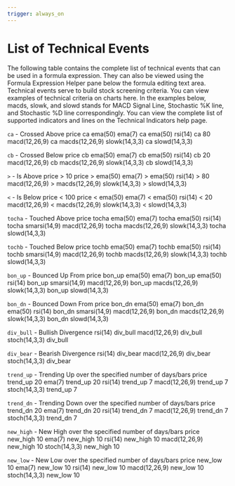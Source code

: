 ```yaml
---
trigger: always_on
---
```


# List of Technical Events

The following table contains the complete list of technical events that can be used in a formula expression. They can also be viewed using the Formula Expression Helper pane below the formula editing text area. Technical events serve to build stock screening criteria. You can view examples of technical criteria on charts here. In the examples below, macds, slowk, and slowd stands for MACD Signal Line, Stochastic %K line, and Stochastic %D line correspondingly. You can view the complete list of supported indicators and lines on the Technical Indicators help page.

`ca` - Crossed Above
price ca ema(50)
ema(7) ca ema(50)
rsi(14) ca 80
macd(12,26,9) ca macds(12,26,9)
slowk(14,3,3) ca slowd(14,3,3)

`cb` - Crossed Below
price cb ema(50)
ema(7) cb ema(50)
rsi(14) cb 20
macd(12,26,9) cb macds(12,26,9)
slowk(14,3,3) cb slowd(14,3,3)

`>` - Is Above
price > 10
price > ema(50)
ema(7) > ema(50)
rsi(14) > 80
macd(12,26,9) > macds(12,26,9)
slowk(14,3,3) > slowd(14,3,3)

`<` - Is Below
price < 100
price < ema(50)
ema(7) < ema(50)
rsi(14) < 20
macd(12,26,9) < macds(12,26,9)
slowk(14,3,3) < slowd(14,3,3)

`tocha` - Touched Above
price tocha ema(50)
ema(7) tocha ema(50)
rsi(14) tocha smarsi(14,9)
macd(12,26,9) tocha macds(12,26,9)
slowk(14,3,3) tocha slowd(14,3,3)

`tochb` - Touched Below
price tochb ema(50)
ema(7) tochb ema(50)
rsi(14) tochb smarsi(14,9)
macd(12,26,9) tochb macds(12,26,9)
slowk(14,3,3) tochb slowd(14,3,3)

`bon_up` - Bounced Up From
price bon_up ema(50)
ema(7) bon_up ema(50)
rsi(14) bon_up smarsi(14,9)
macd(12,26,9) bon_up macds(12,26,9)
slowk(14,3,3) bon_up slowd(14,3,3)

`bon_dn` - Bounced Down From
price bon_dn ema(50)
ema(7) bon_dn ema(50)
rsi(14) bon_dn smarsi(14,9)
macd(12,26,9) bon_dn macds(12,26,9)
slowk(14,3,3) bon_dn slowd(14,3,3)

`div_bull` - Bullish Divergence
rsi(14) div_bull
macd(12,26,9) div_bull
stoch(14,3,3) div_bull

`div_bear` - Bearish Divergence
rsi(14) div_bear
macd(12,26,9) div_bear
stoch(14,3,3) div_bear

`trend_up` - Trending Up over the specified number of days/bars
price trend_up 20
ema(7) trend_up 20
rsi(14) trend_up 7
macd(12,26,9) trend_up 7
stoch(14,3,3) trend_up 7

`trend_dn` - Trending Down over the specified number of days/bars
price trend_dn 20
ema(7) trend_dn 20
rsi(14) trend_dn 7
macd(12,26,9) trend_dn 7
stoch(14,3,3) trend_dn 7

`new_high` - New High over the specified number of days/bars
price new_high 10
ema(7) new_high 10
rsi(14) new_high 10
macd(12,26,9) new_high 10
stoch(14,3,3) new_high 10

`new_low` - New Low over the specified number of days/bars
price new_low 10
ema(7) new_low 10
rsi(14) new_low 10
macd(12,26,9) new_low 10
stoch(14,3,3) new_low 10